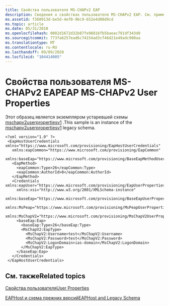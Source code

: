 ```yaml
---
title: Свойства пользователя MS-CHAPv2 EAP
description: Сведения о свойствах пользователя MS-CHAPv2 EAP. См. пример, который является экземпляром устаревшей схемы mschapv2userpropertiesv1.
ms.assetid: f360913d-be5d-4ef0-96c9-652e4d08d9cd
ms.topic: article
ms.date: 05/31/2018
ms.openlocfilehash: 0082d1672d32b87fe98816fb5baeac791df343d0
ms.sourcegitcommit: 773fa6257ead6c74154ad3cf46d21e49adc900aa
ms.translationtype: MT
ms.contentlocale: ru-RU
ms.lasthandoff: 09/09/2020
ms.locfileid: "104414005"
---
```

# <a name="eap-ms-chapv2-user-properties"></a><span data-ttu-id="edea2-104">Свойства пользователя MS-CHAPv2 EAP</span><span class="sxs-lookup"><span data-stu-id="edea2-104">EAP MS-CHAPv2 User Properties</span></span>

<span data-ttu-id="edea2-105">Этот образец является экземпляром устаревшей схемы [mschapv2userpropertiesv1](mschapv2userpropertiesv1schema-schema.md) .</span><span class="sxs-lookup"><span data-stu-id="edea2-105">This sample is an instance of the [mschapv2userpropertiesv1](mschapv2userpropertiesv1schema-schema.md) legacy schema.</span></span>

``` syntax
<?xml version="1.0" ?> 
 <EapHostUserCredentials xmlns="https://www.microsoft.com/provisioning/EapHostUserCredentials" 
   xmlns:eapCommon="https://www.microsoft.com/provisioning/EapCommon" 
   xmlns:baseEap="https://www.microsoft.com/provisioning/BaseEapMethodUserCredentials">
   <EapMethod>
     <eapCommon:Type>26</eapCommon:Type> 
     <eapCommon:AuthorId>0</eapCommon:AuthorId> 
   </EapMethod>
   <Credentials xmlns:eapUser="https://www.microsoft.com/provisioning/EapUserPropertiesV1" 
     xmlns:xsi="http://www.w3.org/2001/XMLSchema-instance" 
     xmlns:baseEap="https://www.microsoft.com/provisioning/BaseEapUserPropertiesV1" 
     xmlns:MsPeap="https://www.microsoft.com/provisioning/MsPeapUserPropertiesV1" 
     xmlns:MsChapV2="https://www.microsoft.com/provisioning/MsChapV2UserPropertiesV1">
     <baseEap:Eap>
       <baseEap:Type>26</baseEap:Type> 
       <MsChapV2:EapType>
         <MsChapV2:Username>test</MsChapV2:Username> 
         <MsChapV2:Password>test</MsChapV2:Password> 
         <MsChapV2:LogonDomain>ias-domain</MsChapV2:LogonDomain> 
       </MsChapV2:EapType>
     </baseEap:Eap>
   </Credentials>
 </EapHostUserCredentials>
```

## <a name="related-topics"></a><span data-ttu-id="edea2-106">См. также</span><span class="sxs-lookup"><span data-stu-id="edea2-106">Related topics</span></span>

<dl> <dt>

[<span data-ttu-id="edea2-107">Свойства пользователя</span><span class="sxs-lookup"><span data-stu-id="edea2-107">User Properties</span></span>](user-profiles.md)
</dt> <dt>

[<span data-ttu-id="edea2-108">EAPHost и схема прежних версий</span><span class="sxs-lookup"><span data-stu-id="edea2-108">EAPHost and Legacy Schema</span></span>](eaphost-schemas.md)
</dt> </dl>

 

 




